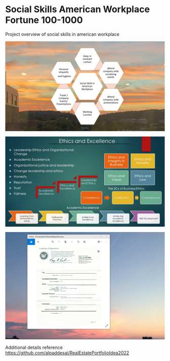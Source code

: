 # Social Skills American Workplace Fortune 100-1000 

Project overview of social skills in american workplace

![image](SocialSkillsAmericanWorkplace.jpg)

![image](Ethics.jpg)

![image](USCopyrightCertificate.png)

Additional details reference https://github.com/alpaddesai/RealEstatePortfolioIdea2022
